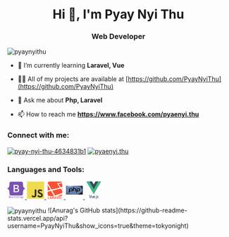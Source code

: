 <!-- ![Cover Photo](https://github.com/PyayNyiThu/PyayNyiThu/blob/main/msg926968483-32978.jpg) -->

<h1 align="center">Hi 👋, I'm Pyay Nyi Thu</h1>
<h3 align="center">Web Developer</h3>

<p align="left"> <img src="https://komarev.com/ghpvc/?username=pyaynyithu&label=Profile%20views&color=0e75b6&style=flat" alt="pyaynyithu" /> </p>

- 🌱 I’m currently learning **Laravel, Vue**

- 👨‍💻 All of my projects are available at [https://github.com/PyayNyiThu](https://github.com/PyayNyiThu)

- 💬 Ask me about **Php, Laravel**

- 📫 How to reach me **https://www.facebook.com/pyaenyi.thu**

<h3 align="left">Connect with me:</h3>
<p align="left">
<a href="https://linkedin.com/in/pyay-nyi-thu-4634831b1" target="blank"><img align="center" src="https://raw.githubusercontent.com/rahuldkjain/github-profile-readme-generator/master/src/images/icons/Social/linked-in-alt.svg" alt="pyay-nyi-thu-4634831b1" height="30" width="40" /></a>
<a href="https://fb.com/pyaenyi.thu" target="blank"><img align="center" src="https://raw.githubusercontent.com/rahuldkjain/github-profile-readme-generator/master/src/images/icons/Social/facebook.svg" alt="pyaenyi.thu" height="30" width="40" /></a>
</p>

<h3 align="left">Languages and Tools:</h3>
<p align="left"> <a href="https://getbootstrap.com" target="_blank" rel="noreferrer"> <img src="https://raw.githubusercontent.com/devicons/devicon/master/icons/bootstrap/bootstrap-plain-wordmark.svg" alt="bootstrap" width="40" height="40"/> </a> <a href="https://developer.mozilla.org/en-US/docs/Web/JavaScript" target="_blank" rel="noreferrer"> <img src="https://raw.githubusercontent.com/devicons/devicon/master/icons/javascript/javascript-original.svg" alt="javascript" width="40" height="40"/> </a> <a href="https://laravel.com/" target="_blank" rel="noreferrer"> <img src="https://raw.githubusercontent.com/devicons/devicon/master/icons/laravel/laravel-plain-wordmark.svg" alt="laravel" width="40" height="40"/> </a> <a href="https://www.php.net" target="_blank" rel="noreferrer"> <img src="https://raw.githubusercontent.com/devicons/devicon/master/icons/php/php-original.svg" alt="php" width="40" height="40"/> </a> <a href="https://vuejs.org/" target="_blank" rel="noreferrer"> <img src="https://raw.githubusercontent.com/devicons/devicon/master/icons/vuejs/vuejs-original-wordmark.svg" alt="vuejs" width="40" height="40"/> </a> </p>

<p>
  <img align="center" src="https://github-readme-stats.vercel.app/api/top-langs?username=pyaynyithu&show_icons=true&locale=en&layout=compact" alt="pyaynyithu" />
![Anurag's GitHub stats](https://github-readme-stats.vercel.app/api?username=PyayNyiThu&show_icons=true&theme=tokyonight)
</p>


